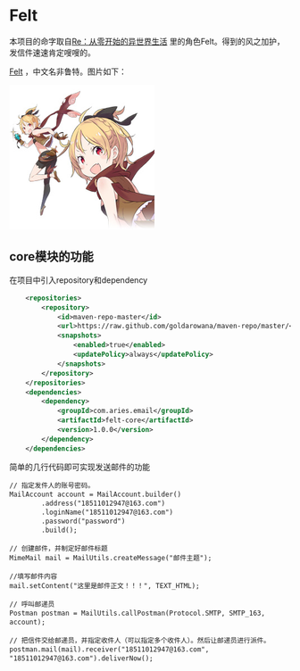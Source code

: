 # Felt
本项目的命字取自[Re：从零开始的异世界生活](https://baike.baidu.com/item/Re%EF%BC%9A%E4%BB%8E%E9%9B%B6%E5%BC%80%E5%A7%8B%E7%9A%84%E5%BC%82%E4%B8%96%E7%95%8C%E7%94%9F%E6%B4%BB/16684334?fr=aladdin#3)
里的角色Felt。得到的风之加护，发信件速速肯定嗖嗖的。

[Felt](https://baike.baidu.com/item/%E8%8F%B2%E9%B2%81%E7%89%B9 "link")
，中文名非鲁特。图片如下：

![avatar](./doc/pic/felt.jpg)

## core模块的功能
在项目中引入repository和dependency
```xml
    <repositories>
        <repository>
            <id>maven-repo-master</id>
            <url>https://raw.github.com/goldarowana/maven-repo/master/</url>
            <snapshots>
                <enabled>true</enabled>
                <updatePolicy>always</updatePolicy>
            </snapshots>
        </repository>
    </repositories>
    <dependencies>
        <dependency>
            <groupId>com.aries.email</groupId>
            <artifactId>felt-core</artifactId>
            <version>1.0.0</version>
        </dependency>
    </dependencies>
```


简单的几行代码即可实现发送邮件的功能
```
// 指定发件人的账号密码。
MailAccount account = MailAccount.builder()
        .address("18511012947@163.com")
        .loginName("18511012947@163.com")
        .password("password")
        .build();

// 创建邮件，并制定好邮件标题
MimeMail mail = MailUtils.createMessage("邮件主题");
        
//填写邮件内容
mail.setContent("这里是邮件正文！！！", TEXT_HTML);
        
// 呼叫邮递员
Postman postman = MailUtils.callPostman(Protocol.SMTP, SMTP_163, account);
        
// 把信件交给邮递员，并指定收件人（可以指定多个收件人）。然后让邮递员进行派件。
postman.mail(mail).receiver("18511012947@163.com", "18511012947@163.com").deliverNow();
```
